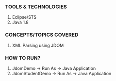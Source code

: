 ### TOOLS & TECHNOLOGIES
  1. Eclipse/STS
  2. Java 1.8

### CONCEPTS/TOPICS COVERED
  1. XML Parsing using JDOM

### HOW TO RUN?
  1. JdomDemo -> Run As -> Java Application 
  2. JdomStudentDemo -> Run As -> Java Application 
